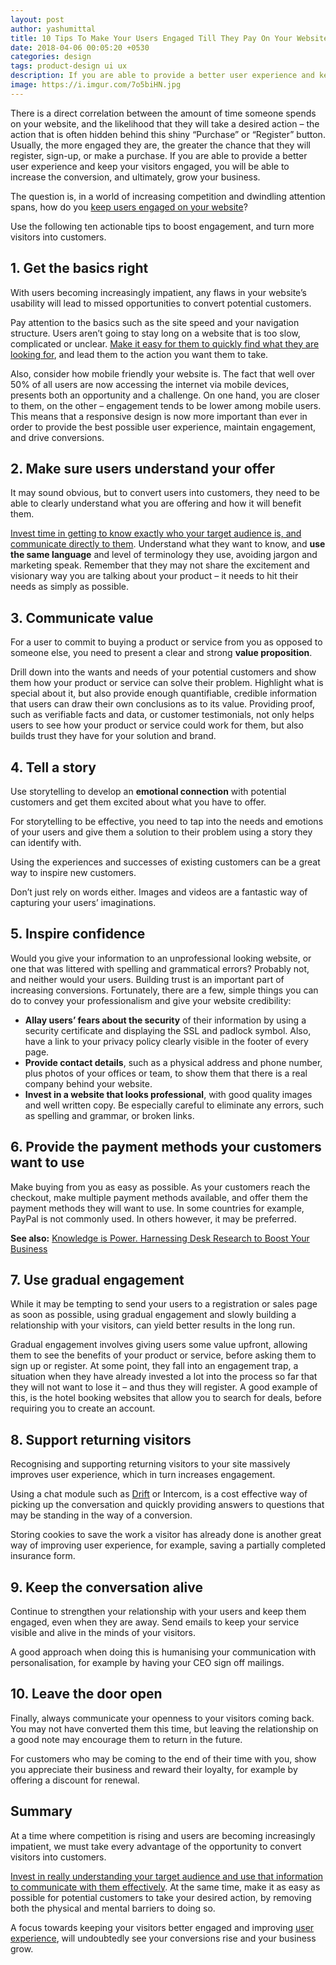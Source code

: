 ```yaml
---
layout: post
author: yashumittal
title: 10 Tips To Make Your Users Engaged Till They Pay On Your Website
date: 2018-04-06 00:05:20 +0530
categories: design
tags: product-design ui ux
description: If you are able to provide a better user experience and keep your visitors engaged, you will be able to increase the conversion, and ultimately, grow your business.
image: https://i.imgur.com/7o5biHN.jpg
---
```


There is a direct correlation between the amount of time someone spends on your website, and the likelihood that they will take a desired action – the action that is often hidden behind this shiny “Purchase” or “Register” button. Usually, the more engaged they are, the greater the chance that they will register, sign-up, or make a purchase. If you are able to provide a better user experience and keep your visitors engaged, you will be able to increase the conversion, and ultimately, grow your business.

The question is, in a world of increasing competition and dwindling attention spans, how do you [keep users engaged on your website](/quality-content-to-boost-sales-and-improve-ux)?

Use the following ten actionable tips to boost engagement, and turn more visitors into customers.

## 1. Get the basics right

With users becoming increasingly impatient, any flaws in your website’s usability will lead to missed opportunities to convert potential customers.

Pay attention to the basics such as the site speed and your navigation structure. Users aren’t going to stay long on a website that is too slow, complicated or unclear. [Make it easy for them to quickly find what they are looking for](/fix-the-unnecessary-complexity-of-your-product-and-simplify-user-experience), and lead them to the action you want them to take.

Also, consider how mobile friendly your website is. The fact that well over 50% of all users are now accessing the internet via mobile devices, presents both an opportunity and a challenge. On one hand, you are closer to them, on the other – engagement tends to be lower among mobile users. This means that a responsive design is now more important than ever in order to provide the best possible user experience, maintain engagement, and drive conversions.

## 2. Make sure users understand your offer

It may sound obvious, but to convert users into customers, they need to be able to clearly understand what you are offering and how it will benefit them.

[Invest time in getting to know exactly who your target audience is, and communicate directly to them](/how-various-types-of-expert-evaluation-can-increase-your-website-effectiveness). Understand what they want to know, and **use the same language** and level of terminology they use, avoiding jargon and marketing speak. Remember that they may not share the excitement and visionary way you are talking about your product – it needs to hit their needs as simply as possible.

## 3. Communicate value

For a user to commit to buying a product or service from you as opposed to someone else, you need to present a clear and strong **value proposition**.

Drill down into the wants and needs of your potential customers and show them how your product or service can solve their problem. Highlight what is special about it, but also provide enough quantifiable, credible information that users can draw their own conclusions as to its value.
Providing proof, such as verifiable facts and data, or customer testimonials, not only helps users to see how your product or service could work for them, but also builds trust they have for your solution and brand.

## 4. Tell a story

Use storytelling to develop an **emotional connection** with potential customers and get them excited about what you have to offer.

For storytelling to be effective, you need to tap into the needs and emotions of your users and give them a solution to their problem using a story they can identify with.

Using the experiences and successes of existing customers can be a great way to inspire new customers.

Don’t just rely on words either. Images and videos are a fantastic way of capturing your users’ imaginations.

## 5. Inspire confidence

Would you give your information to an unprofessional looking website, or one that was littered with spelling and grammatical errors? Probably not, and neither would your users.
Building trust is an important part of increasing conversions. Fortunately, there are a few, simple things you can do to convey your professionalism and give your website credibility:

- **Allay users’ fears about the security** of their information by using a security certificate and displaying the SSL and padlock symbol. Also, have a link to your privacy policy clearly visible in the footer of every page.
- **Provide contact details**, such as a physical address and phone number, plus photos of your offices or team, to show them  that there is a real company behind your website.
- **Invest in a website that looks professional**, with good quality images and well written copy. Be especially careful to eliminate any errors, such as spelling and grammar, or broken links.

## 6. Provide the payment methods your customers want to use

Make buying from you as easy as possible. As your customers reach the checkout, make multiple payment methods available, and offer them the payment methods they will want to use.
In some countries for example, PayPal is not commonly used. In others however, it may be preferred.

**See also:** [Knowledge is Power. Harnessing Desk Research to Boost Your Business](/knowledge-is-power.-harnessing-desk-research-to-boost-your-business)

## 7. Use gradual engagement

While it may be tempting to send your users to a registration or sales page as soon as possible, using gradual engagement and slowly building a relationship with your visitors, can yield better results in the long run.

Gradual engagement involves giving users some value upfront, allowing them to see the benefits of your product or service, before asking them to sign up or register. At some point, they fall into an engagement trap, a situation when they have already invested a lot into the process so far that they will not want to lose it – and thus they will register. A good example of this, is the hotel booking websites that allow you to search for deals, before requiring you to create an account.

## 8. Support returning visitors

Recognising and supporting returning visitors to your site massively improves user experience, which in turn increases engagement.

Using a chat module such as [Drift](http://www.drift.com/) or Intercom, is a cost effective way of picking up the conversation and quickly providing answers to questions that may be standing in the way of a conversion.

Storing cookies to save the work a visitor has already done is another great way of improving user experience, for example, saving a partially completed insurance form.

## 9. Keep the conversation alive

Continue to strengthen your relationship with your users and keep them engaged, even when they are away. Send emails to keep your service visible and alive in the minds of your visitors.  

A good approach when doing this is humanising your communication with personalisation, for example by having your CEO sign off mailings.

## 10. Leave the door open

Finally, always communicate your openness to your visitors coming back. You may not have converted them this time, but leaving the relationship on a good note may encourage them to return in the future.

For customers who may be coming to the end of their time with you, show you appreciate their business and reward their loyalty, for example by offering a discount for renewal.

## Summary

At a time where competition is rising and users are becoming increasingly impatient, we must take every advantage of the opportunity to convert visitors into customers.

[Invest in really understanding your target audience and use that information to communicate with them effectively](/make-decisions-not-guesses-how-web-data-analytics-can-drive-your-digital-product-development). At the same time, make it as easy as possible for potential customers to take your desired action, by removing both the physical and mental barriers to doing so.

A focus towards keeping your visitors better engaged and improving [user experience](https://www.codecarrot.net/services/ux-design), will undoubtedly see your conversions rise and your business grow.
